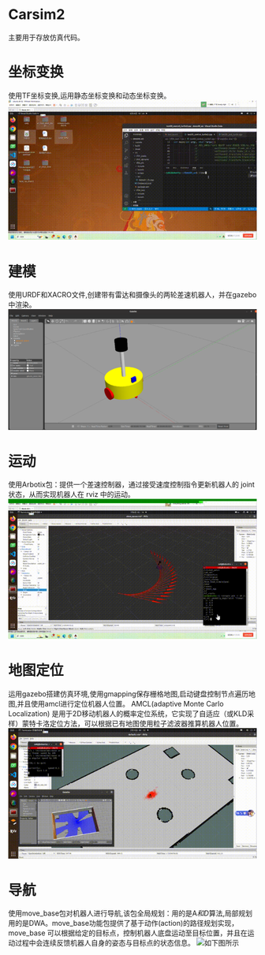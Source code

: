# Carsim2
主要用于存放仿真代码。

# 坐标变换
使用TF坐标变换,运用静态坐标变换和动态坐标变换。
![如下图所示](https://github.com/Lily-Dai/Carsim2/blob/master/1.gif)
# 建模
使用URDF和XACRO文件,创建带有雷达和摄像头的两轮差速机器人，并在gazebo中渲染。
![如下图所示](https://github.com/Lily-Dai/Carsim2/blob/master/5.png)
# 运动
使用Arbotix包：提供一个差速控制器，通过接受速度控制指令更新机器人的 joint 状态，从而实现机器人在 rviz 中的运动。
![如下图所示](https://github.com/Lily-Dai/Carsim2/blob/master/3.gif)
# 地图定位
运用gazebo搭建仿真环境,使用gmapping保存栅格地图,启动键盘控制节点遍历地图,并且使用amcl进行定位机器人位置。
AMCL(adaptive Monte Carlo Localization) 是用于2D移动机器人的概率定位系统，它实现了自适应（或KLD采样）蒙特卡洛定位方法，可以根据已有地图使用粒子滤波器推算机器人位置。
![如下图所示](https://github.com/Lily-Dai/Carsim2/blob/master/2.gif)
# 导航
使用move_base包对机器人进行导航,该包全局规划：用的是A*和D*算法,局部规划用的是DWA。move_base功能包提供了基于动作(action)的路径规划实现，move_base 可以根据给定的目标点，控制机器人底盘运动至目标位置，并且在运动过程中会连续反馈机器人自身的姿态与目标点的状态信息。
![如下图所示](https://github.com/Lily-Dai/Carsim2/blob/master/4.gif)

